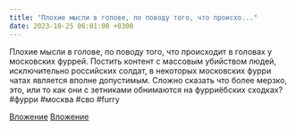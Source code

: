 ```yaml
---
title: "Плохие мысли в голове, по поводу того, что происхо..."
date: 2023-10-25 06:01:00 +0300
---
```


Плохие мысли в голове, по поводу того, что происходит в головах у московских фуррей.
Постить контент с массовым убийством людей, исключительно российских солдат, в некоторых московских фурри чатах является вполне допустимым.
Сложно сказать что более мерзко, это, или то как они с зетниками обнимаются на фурриёбских сходках?
#фурри #москва #сво #furry


[Вложение](/assets/vk_photos/3/7MUsR-0AenY.jpg)
[Вложение](/assets/vk_photos/4/z7H8UAGvvgY.jpg)
